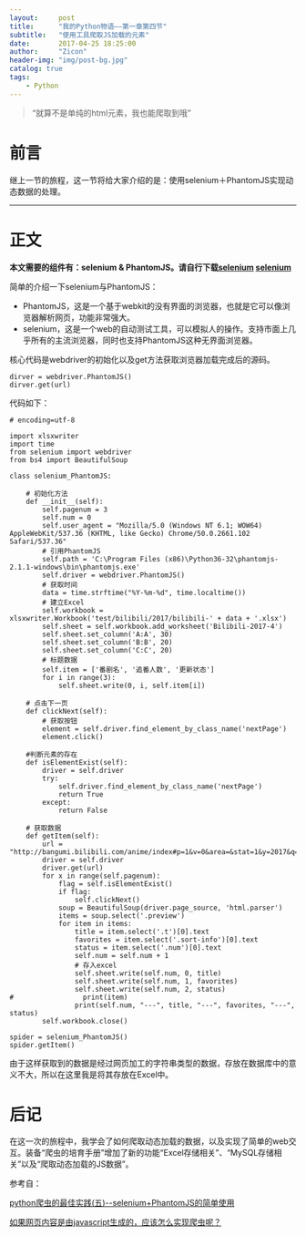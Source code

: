 ```yaml
---
layout:     post
title:      "我的Python物语——第一章第四节"
subtitle:   "使用工具爬取JS加载的元素"
date:       2017-04-25 18:25:00
author:     "Zicon"
header-img: "img/post-bg.jpg"
catalog: true
tags:
    - Python
---
```


> “就算不是单纯的html元素，我也能爬取到哦”

# 前言

继上一节的旅程，这一节将给大家介绍的是：使用selenium＋PhantomJS实现动态数据的处理。

---

# 正文

**本文需要的组件有：selenium & PhantomJS。请自行下载[selenium](https://pypi.python.org/pypi/selenium) [selenium](http://phantomjs.org/download.html)**

简单的介绍一下selenium与PhantomJS：
 
 - PhantomJS，这是一个基于webkit的没有界面的浏览器，也就是它可以像浏览器解析网页，功能非常强大。
 - selenium，这是一个web的自动测试工具，可以模拟人的操作。支持市面上几乎所有的主流浏览器，同时也支持PhantomJS这种无界面浏览器。
 
核心代码是webdriver的初始化以及get方法获取浏览器加载完成后的源码。

```
dirver = webdriver.PhantomJS()
dirver.get(url)
```
 
代码如下：

```
# encoding=utf-8

import xlsxwriter
import time
from selenium import webdriver
from bs4 import BeautifulSoup

class selenium_PhantomJS:
    
    # 初始化方法
    def __init__(self):
        self.pagenum = 3
        self.num = 0
        self.user_agent = "Mozilla/5.0 (Windows NT 6.1; WOW64) AppleWebKit/537.36 (KHTML, like Gecko) Chrome/50.0.2661.102 Safari/537.36"
        # 引用PhantomJS
        self.path = 'C:\Program Files (x86)\Python36-32\phantomjs-2.1.1-windows\bin\phantomjs.exe'
        self.driver = webdriver.PhantomJS()
        # 获取时间
        data = time.strftime("%Y-%m-%d", time.localtime())
        # 建立Excel
        self.workbook = xlsxwriter.Workbook('test/bilibili/2017/bilibili-' + data + '.xlsx')
        self.sheet = self.workbook.add_worksheet('Bilibili-2017-4')
        self.sheet.set_column('A:A', 30)
        self.sheet.set_column('B:B', 20)
        self.sheet.set_column('C:C', 20)
        # 标题数据
        self.item = ['番剧名', '追番人数', '更新状态']
        for i in range(3):
            self.sheet.write(0, i, self.item[i])
        
    # 点击下一页
    def clickNext(self):
        # 获取按钮
        element = self.driver.find_element_by_class_name('nextPage')
        element.click()
        
    #判断元素的存在
    def isElementExist(self):
        driver = self.driver
        try:
            self.driver.find_element_by_class_name('nextPage')
            return True
        except:
            return False
        
    # 获取数据    
    def getItem(self):
        url = "http://bangumi.bilibili.com/anime/index#p=1&v=0&area=&stat=1&y=2017&q=0&tag=&t=1&sort=0"
        driver = self.driver
        driver.get(url)
        for x in range(self.pagenum):
            flag = self.isElementExist()
            if flag:
                self.clickNext()  
            soup = BeautifulSoup(driver.page_source, 'html.parser')
            items = soup.select('.preview')
            for item in items:
                title = item.select('.t')[0].text
                favorites = item.select('.sort-info')[0].text
                status = item.select('.num')[0].text
                self.num = self.num + 1 
                # 存入excel
                self.sheet.write(self.num, 0, title)
                self.sheet.write(self.num, 1, favorites)
                self.sheet.write(self.num, 2, status)
#                 print(item)
                print(self.num, "---", title, "---", favorites, "---", status)
        self.workbook.close()
        
spider = selenium_PhantomJS()
spider.getItem()        
```

由于这样获取到的数据是经过网页加工的字符串类型的数据，存放在数据库中的意义不大，所以在这里我是将其存放在Excel中。


# 后记

在这一次的旅程中，我学会了如何爬取动态加载的数据，以及实现了简单的web交互。装备“爬虫的培育手册”增加了新的功能“Excel存储相关”、“MySQL存储相关”以及“爬取动态加载的JS数据”。

参考自：

[python爬虫的最佳实践(五)--selenium+PhantomJS的简单使用](http://www.jianshu.com/p/520749be7377)

[如果网页内容是由javascript生成的，应该怎么实现爬虫呢？](https://www.zhihu.com/question/27734572)





